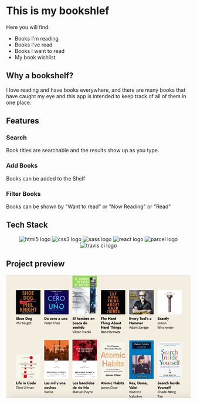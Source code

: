 # This is my bookshlef
Here you will find:
* Books I'm reading
* Books I've read
* Books I want to read
* My book wishlist

## Why a bookshelf?
I love reading and have books everywhere, and there are many books that have caught my eye and this app is intended to keep track of all of them in one place.

## Features

### Search
Book titles are searchable and the results show up as you type.

### Add Books
Books can be added to the Shelf

### Filter Books
Books can be shown by "Want to read" or "Now Reading" or "Read"

## Tech Stack

<div align="center">
<img src="https://upload.wikimedia.org/wikipedia/commons/6/61/HTML5_logo_and_wordmark.svg" width="auto" height="60px" alt="html5 logo" />
<img src="https://upload.wikimedia.org/wikipedia/commons/3/3d/CSS.3.svg" width="auto" height="60px" alt="css3 logo" />
<img src="https://upload.wikimedia.org/wikipedia/commons/9/96/Sass_Logo_Color.svg" width="auto" height="60px" alt="sass logo" />
<img src="https://upload.wikimedia.org/wikipedia/commons/a/a7/React-icon.svg" width="auto" height="60px" alt="react logo" />
<img src="https://user-images.githubusercontent.com/19409/31321658-f6aed0f2-ac3d-11e7-8100-1587e676e0ec.png" width="auto" height="60px" alt="parcel logo" />
<img src="https://travis-ci.com/images/logos/TravisCI-Full-Color.png" width="auto" height="60px" alt="travis ci logo" />
</div>

## Project preview
![project preview](preview.png "Bookshelf preview")
